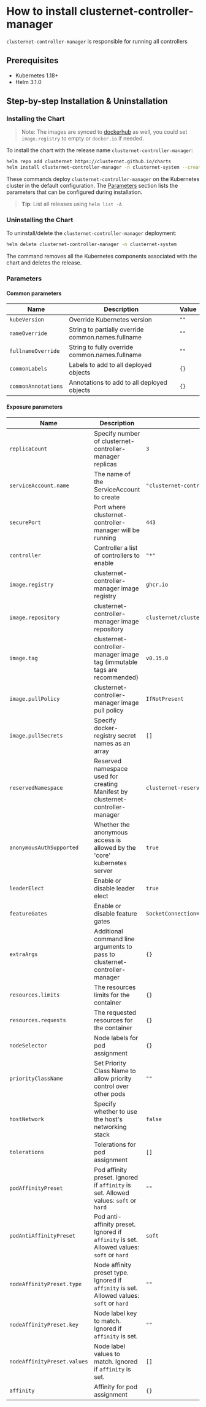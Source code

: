 # How to install clusternet-controller-manager

`clusternet-controller-manager` is responsible for running all controllers


## Prerequisites

- Kubernetes 1.18+
- Helm 3.1.0


## Step-by-step Installation & Uninstallation

### Installing the Chart

> Note:
> The images are synced to [dockerhub](https://hub.docker.com/u/clusternet) as well,
> you could set `image.registry` to empty or `docker.io` if needed.

To install the chart with the release name `clusternet-controller-manager`:

```bash
helm repo add clusternet https://clusternet.github.io/charts
helm install clusternet-controller-manager -n clusternet-system --create-namespace clusternet/clusternet-controller-manager
```

These commands deploy `clusternet-controller-manager` on the Kubernetes cluster in the default configuration.
The [Parameters](#parameters) section lists the parameters that can be configured during installation.

> **Tip**: List all releases using `helm list -A`

### Uninstalling the Chart

To uninstall/delete the `clusternet-controller-manager` deployment:

```bash
helm delete clusternet-controller-manager -n clusternet-system
```

The command removes all the Kubernetes components associated with the chart and deletes the release.

### Parameters

#### Common parameters

| Name                | Description                                        | Value |
| ------------------- | -------------------------------------------------- | ----- |
| `kubeVersion`       | Override Kubernetes version                        | `""`  |
| `nameOverride`      | String to partially override common.names.fullname | `""`  |
| `fullnameOverride`  | String to fully override common.names.fullname     | `""`  |
| `commonLabels`      | Labels to add to all deployed objects              | `{}`  |
| `commonAnnotations` | Annotations to add to all deployed objects         | `{}`  |

#### Exposure parameters

| Name                       | Description                                                                               | Value                                                                               |
|----------------------------|-------------------------------------------------------------------------------------------|-------------------------------------------------------------------------------------|
| `replicaCount`             | Specify number of clusternet-controller-manager replicas                                  | `3`                                                                                 |
| `serviceAccount.name`      | The name of the ServiceAccount to create                                                  | `"clusternet-controller-manager"`                                                   |
| `securePort`               | Port where clusternet-controller-manager will be running                                  | `443`                                                                               |
| `controller`               | Controller a list of controllers to enable                                                | `"*"`                                                                               |
| `image.registry`           | clusternet-controller-manager image registry                                              | `ghcr.io`                                                                           |
| `image.repository`         | clusternet-controller-manager image repository                                            | `clusternet/clusternet-controller-manager`                                          |
| `image.tag`                | clusternet-controller-manager image tag (immutable tags are recommended)                  | `v0.15.0`                                                                           |
| `image.pullPolicy`         | clusternet-controller-manager image pull policy                                           | `IfNotPresent`                                                                      |
| `image.pullSecrets`        | Specify docker-registry secret names as an array                                          | `[]`                                                                                |
| `reservedNamespace`        | Reserved namespace used for creating Manifest by clusternet-controller-manager            | `clusternet-reserved`                                                               |
| `anonymousAuthSupported`   | Whether the anonymous access is allowed by the 'core' kubernetes server                   | `true`                                                                              |
| `leaderElect`              | Enable or disable leader elect                                                            | `true`                                                                              |
| `featureGates`             | Enable or disable feature gates                                                           | `SocketConnection=true,Deployer=true,FeedInUseProtection=true,FeedInventory=true`   |
| `extraArgs`                | Additional command line arguments to pass to clusternet-controller-manager                | `{}`                                                                                |
| `resources.limits`         | The resources limits for the container                                                    | `{}`                                                                                |
| `resources.requests`       | The requested resources for the container                                                 | `{}`                                                                                |
| `nodeSelector`             | Node labels for pod assignment                                                            | `{}`                                                                                |
| `priorityClassName`        | Set Priority Class Name to allow priority control over other pods                         | `""`                                                                                |
| `hostNetwork`              | Specify whether to use the host's networking stack                                        | `false`                                                                             |
| `tolerations`              | Tolerations for pod assignment                                                            | `[]`                                                                                |
| `podAffinityPreset`        | Pod affinity preset. Ignored if `affinity` is set. Allowed values: `soft` or `hard`       | `""`                                                                                |
| `podAntiAffinityPreset`    | Pod anti-affinity preset. Ignored if `affinity` is set. Allowed values: `soft` or `hard`  | `soft`                                                                              |
| `nodeAffinityPreset.type`  | Node affinity preset type. Ignored if `affinity` is set. Allowed values: `soft` or `hard` | `""`                                                                                |
| `nodeAffinityPreset.key`   | Node label key to match. Ignored if `affinity` is set.                                    | `""`                                                                                |
| `nodeAffinityPreset.values` | Node label values to match. Ignored if `affinity` is set.                                 | `[]`                                                                                |
| `affinity`                 | Affinity for pod assignment                                                               | `{}`                                                                                |
